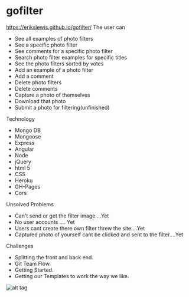 # gofilter
https://erikslewis.github.io/gofilter/
The user can

- See all examples of photo filters
- See a specific photo filter
- See comments for a specific photo filter
- Search photo filter examples for specific titles
- See the photo filters sorted by votes
- Add an example of a photo filter
- Add a comment
- Delete photo filters
- Delete comments
- Capture a photo of themselves
- Download that photo
- Submit a photo for filtering(unfinished)

Technology
- Mongo DB
- Mongoose
- Express
- Angular
- Node 
- jQuery
- html 5
- CSS
- Heroku
- GH-Pages
- Cors

Unsolved Problems
- Can't send or get the filter image....Yet
- No user accounts .... Yet
- Users cant create there own filter threw the site....Yet
- Captured photo of yourself cant be clicked and sent to the filter....Yet

Challenges
- Splitting the front and back end.
- Git Team Flow.
- Getting Started.
- Getting our Templates to work the way we like.



![alt tag](/img/ERD.png "ERD")
